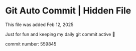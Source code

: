 # Git Auto Commit | Hidden File

This file was added Feb 12, 2025

Just for fun and keeping my daily git commit active 🤪

commit number: 559845
